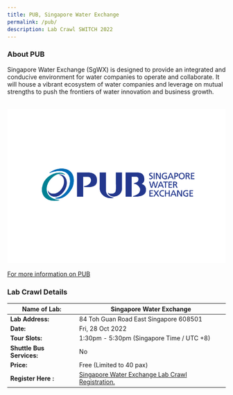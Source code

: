 ```yaml
---
title: PUB, Singapore Water Exchange
permalink: /pub/
description: Lab Crawl SWITCH 2022
---
```

### **About PUB** 

Singapore Water Exchange (SgWX) is designed to provide an integrated and conducive environment for water companies to operate and collaborate. It will house a vibrant ecosystem of water companies and leverage on mutual strengths to push the frontiers of water innovation and business growth.

 
![PUB Lab Crawl SWITCH 2022](/images/singapore-water-exchange-logo%20-%20Xin%20Wei%20Wong.jpg)

[For more information on PUB](https://www.pub.gov.sg/sgwx/about)

### **Lab Crawl Details**

| **Name of Lab:** | Singapore Water Exchange |
| -------- | -------- |
| **Lab Address:** | 84 Toh Guan Road East Singapore 608501 |
|**Date:** | Fri, 28 Oct 2022 |
|**Tour Slots:** | 1:30pm - 5:30pm (Singapore Time / UTC +8) |
|**Shuttle Bus Services:** | No |
|**Price:** | Free (Limited to 40 pax) |
|**Register Here :** | [Singapore Water Exchange Lab Crawl Registration.](https://docs.google.com/forms/d/e/1FAIpQLScXBOc2DLcSxv4Nt5GSfViYYHlGlQQqyzZCOn31Wpm9DIJA9A/viewform) |